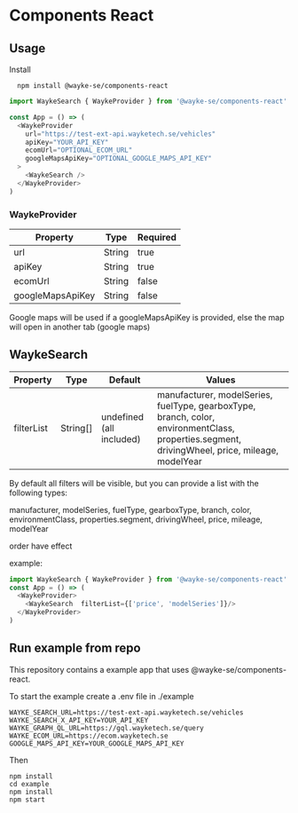 # Components React

## Usage

Install
```
  npm install @wayke-se/components-react
```


```javascript
import WaykeSearch { WaykeProvider } from '@wayke-se/components-react'

const App = () => (
  <WaykeProvider
    url="https://test-ext-api.wayketech.se/vehicles"
    apiKey="YOUR_API_KEY"
    ecomUrl="OPTIONAL_ECOM_URL"
    googleMapsApiKey="OPTIONAL_GOOGLE_MAPS_API_KEY"
  >
    <WaykeSearch />
  </WaykeProvider>
)

```

### WaykeProvider
| Property          | Type   | Required |
|-------------------|--------|----------|
| url               | String | true     |
| apiKey            | String | true     |
| ecomUrl           | String | false    |
| googleMapsApiKey  | String | false    |


Google maps will be used if a googleMapsApiKey is provided, else the map will open in another tab (google maps)


## WaykeSearch
| Property   | Type     | Default                  | Values                                                                                                                                         |
|------------|----------|--------------------------|------------------------------------------------------------------------------------------------------------------------------------------------|
| filterList | String[] | undefined (all included) | manufacturer, modelSeries, fuelType, gearboxType, branch, color, environmentClass, properties.segment, drivingWheel, price, mileage, modelYear |

By default all filters will be visible, but you can provide a list with the following types:

manufacturer, modelSeries, fuelType, gearboxType, branch, color, environmentClass, properties.segment, drivingWheel, price, mileage, modelYear

order have effect

example:
```javascript
import WaykeSearch { WaykeProvider } from '@wayke-se/components-react'
const App = () => (
  <WaykeProvider>
    <WaykeSearch  filterList={['price', 'modelSeries']}/>
  </WaykeProvider>
)
```

## Run example from repo
This repository contains a example app that uses @wayke-se/components-react.

To start the example create a .env file in ./example
```
WAYKE_SEARCH_URL=https://test-ext-api.wayketech.se/vehicles
WAYKE_SEARCH_X_API_KEY=YOUR_API_KEY
WAYKE_GRAPH_QL_URL=https://gql.wayketech.se/query
WAYKE_ECOM_URL=https://ecom.wayketech.se
GOOGLE_MAPS_API_KEY=YOUR_GOOGLE_MAPS_API_KEY
```
Then
```
npm install
cd example
npm install
npm start
```